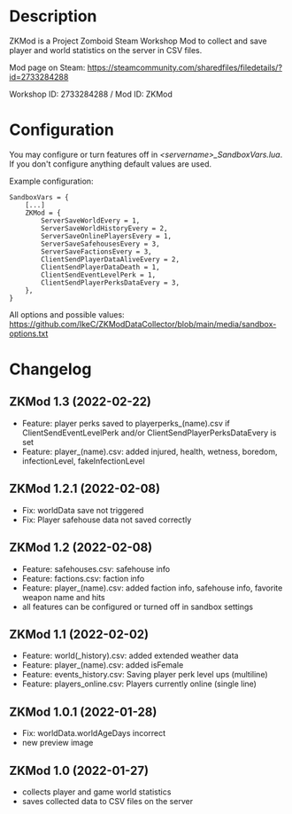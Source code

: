 # Description
ZKMod is a Project Zomboid Steam Workshop Mod to collect and save player and world statistics on the server in CSV files.

Mod page on Steam: https://steamcommunity.com/sharedfiles/filedetails/?id=2733284288

Workshop ID: 2733284288 / Mod ID: ZKMod

# Configuration
You may configure or turn features off in *\<servername\>_SandboxVars.lua*. If you don't configure anything default values are used.
  
Example configuration:
```
SandboxVars = {
    [...]
    ZKMod = {
        ServerSaveWorldEvery = 1,
        ServerSaveWorldHistoryEvery = 2,
        ServerSaveOnlinePlayersEvery = 1,
        ServerSaveSafehousesEvery = 3,
        ServerSaveFactionsEvery = 3,
        ClientSendPlayerDataAliveEvery = 2,
        ClientSendPlayerDataDeath = 1,
        ClientSendEventLevelPerk = 1,
        ClientSendPlayerPerksDataEvery = 3,
    },
}
```
All options and possible values: https://github.com/IkeC/ZKModDataCollector/blob/main/media/sandbox-options.txt


# Changelog

## ZKMod 1.3 (2022-02-22)
* Feature: player perks saved to playerperks_(name).csv if ClientSendEventLevelPerk and/or ClientSendPlayerPerksDataEvery is set
* Feature: player_(name).csv: added injured, health, wetness, boredom, infectionLevel, fakeInfectionLevel

## ZKMod 1.2.1 (2022-02-08)
* Fix: worldData save not triggered
* Fix: Player safehouse data not saved correctly

## ZKMod 1.2 (2022-02-08)
* Feature: safehouses.csv: safehouse info
* Feature: factions.csv: faction info
* Feature: player_(name).csv: added faction info, safehouse info, favorite weapon name and hits
* all features can be configured or turned off in sandbox settings

## ZKMod 1.1 (2022-02-02)
* Feature: world(_history).csv: added extended weather data
* Feature: player_(name).csv: added isFemale
* Feature: events_history.csv: Saving player perk level ups (multiline)
* Feature: players_online.csv: Players currently online (single line) 

## ZKMod 1.0.1 (2022-01-28)
* Fix: worldData.worldAgeDays incorrect
* new preview image

## ZKMod 1.0 (2022-01-27)
* collects player and game world statistics
* saves collected data to CSV files on the server
